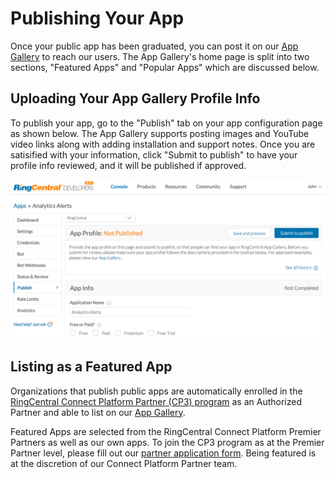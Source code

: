 # Publishing Your App

Once your public app has been graduated, you can post it on our [App Gallery](https://ringcentral.com/apps) to reach our users. The App Gallery's home page is split into two sections, "Featured Apps" and "Popular Apps" which are discussed below.

## Uploading Your App Gallery Profile Info

To publish your app, go to the "Publish" tab on your app configuration page as shown below. The App Gallery supports posting images and YouTube video links along with adding installation and support notes. Once you are satisified with your information, click "Submit to publish" to have your profile info reviewed, and it will be published if approved.

![](../img/publish_app-configuration.png)

## Listing as a Featured App

Organizations that publish public apps are automatically enrolled in the [RingCentral Connect Platform Partner (CP3) program](https://www.ringcentral.com/partner/isv.html) as an Authorized Partner and able to list on our [App Gallery](https://ringcentral.com/apps).

Featured Apps are selected from the RingCentral Connect Platform Premier Partners as well as our own apps. To join the CP3 program as at the Premier Partner level, please fill out our [partner application form](https://www.ringcentral.com/partner/isvagentform.html). Being featured is at the discretion of our Connect Platform Partner team.